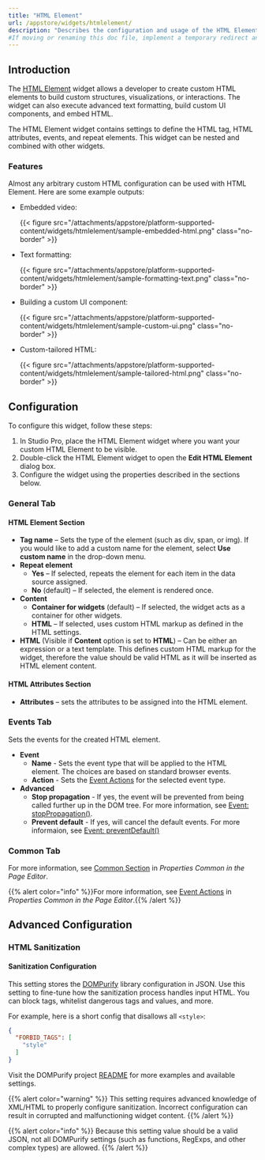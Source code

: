 ```yaml
---
title: "HTML Element"
url: /appstore/widgets/htmlelement/
description: "Describes the configuration and usage of the HTML Element widget, which is available in the Mendix Marketplace."
#If moving or renaming this doc file, implement a temporary redirect and let the respective team know they should update the URL in the product. See Mapping to Products for more details.
---
```


## Introduction

The [HTML Element](https://marketplace.mendix.com/link/component/204843) widget allows a developer to create custom HTML elements to build custom structures, visualizations, or interactions. The widget can also execute advanced text formatting, build custom UI components, and embed HTML.

The HTML Element widget contains settings to define the HTML tag, HTML attributes, events, and repeat elements. This widget can be nested and combined with other widgets.

### Features

Almost any arbitrary custom HTML configuration can be used with HTML Element. Here are some example outputs:

* Embedded video:

    {{< figure src="/attachments/appstore/platform-supported-content/widgets/htmlelement/sample-embedded-html.png" class="no-border" >}}

* Text formatting:

    {{< figure src="/attachments/appstore/platform-supported-content/widgets/htmlelement/sample-formatting-text.png" class="no-border" >}}

* Building a custom UI component:

    {{< figure src="/attachments/appstore/platform-supported-content/widgets/htmlelement/sample-custom-ui.png" class="no-border" >}}

* Custom-tailored HTML:

    {{< figure src="/attachments/appstore/platform-supported-content/widgets/htmlelement/sample-tailored-html.png" class="no-border" >}}

## Configuration

To configure this widget, follow these steps:

1. In Studio Pro, place the HTML Element widget where you want your custom HTML Element to be visible.
2. Double-click the HTML Element widget to open the **Edit HTML Element** dialog box.
3. Configure the widget using the properties described in the sections below.

### General Tab

#### HTML Element Section

* **Tag name** – Sets the type of the element (such as div, span, or img). If you would like to add a custom name for the element, select **Use custom name** in the drop-down menu.
* **Repeat element**
    * **Yes** – If selected, repeats the element for each item in the data source assigned.
    * **No** (default) – If selected, the element is rendered once. 
* **Content**
    * **Container for widgets** (default) – If selected, the widget acts as a container for other widgets.
    * **HTML** – If selected, uses custom HTML markup as defined in the HTML settings. 
* **HTML** (Visible if **Content** option is set to **HTML**) – Can be either an expression or a text template. This defines custom HTML markup for the widget, therefore the value should be valid HTML as it will be inserted as HTML element content.

#### HTML Attributes Section

* **Attributes** – sets the attributes to be assigned into the HTML element.

### Events Tab

Sets the events for the created HTML element.

* **Event**
    * **Name** - Sets the event type that will be applied to the HTML element. The choices are based on standard browser events.
    * **Action** - Sets the  [Event Actions](/refguide/on-click-event/#actions) for the selected event type.
* **Advanced**
    * **Stop propagation** - If yes, the event will be prevented from being called further up in the DOM tree. For more information, see [Event: stopPropagation()](https://developer.mozilla.org/en-US/docs/Web/API/Event/stopPropagation).
    * **Prevent default** - If yes, will cancel the default events. For more informaion, see [Event: preventDefault()](https://developer.mozilla.org/en-US/docs/Web/API/Event/preventDefault)

### Common Tab

For more information, see [Common Section](/refguide/common-widget-properties/#common-properties) in *Properties Common in the Page Editor*.

{{% alert color="info" %}}For more information, see [Event Actions](/refguide/on-click-event/#actions) in *Properties Common in the Page Editor*.{{% /alert %}}

## Advanced Configuration

### HTML Sanitization

#### Sanitization Configuration

This setting stores the [DOMPurify](https://cure53.de/purify) library configuration in JSON. Use this setting to fine-tune how the sanitization process handles input HTML. You can block tags, whitelist dangerous tags and values, and more.

For example, here is a short config that disallows all `<style>`:

```json
{
  "FORBID_TAGS": [
    "style"
  ]
}
```

Visit the DOMPurify project [README](https://github.com/cure53/DOMPurify/blob/main/README.md) for more examples and available settings.

{{% alert color="warning" %}}
This setting requires advanced knowledge of XML/HTML to properly configure sanitization. Incorrect configuration can result in corrupted and malfunctioning widget content.
{{% /alert %}}

{{% alert color="info" %}}
Because this setting value should be a valid JSON, not all DOMPurify settings (such as functions, RegExps, and other complex types) are allowed.
{{% /alert %}}
